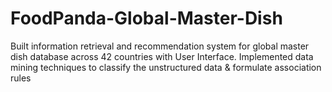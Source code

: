 # FoodPanda-Global-Master-Dish
Built information retrieval and recommendation system for global master dish database across 42 countries with User Interface. Implemented data mining techniques to classify the unstructured data &amp; formulate association rules
